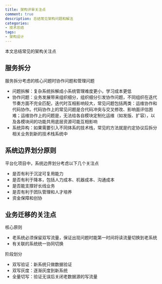 ```yaml
---
title: 架构评审关注点
comment: true
description: 总结常见架构问题和解法
categories:
- 技术总结
tags:
- 架构设计
---
```

本文总结常见的架构关注点

## 服务拆分

服务拆分考虑的核心问题时协作问题和管理问题  
- 问题拆解：复杂系统拆解成小系统管理难度更小，学习成本更低
- 协作问题：业务发展带来组织细分，组织细分引发协作问题，不同组织在迭代节奏方面不完全匹配，迭代时互相影响较大，常见问题包括两类：运维协作和代码协作。代码协作上的常见问题是合代码冲突与交叉修改、影响面评估困难；运维协作上的问题是，无法给各自模块定制化运维（如发版、扩容），以及各模块间的功能共用底层资源可能互相影响
- 系统异构：如果需要引入不同体系的技术栈，常见的方法就是约定协议后拆分相关业务到新的技术栈系统中

## 系统边界划分原则
平台化项目中，系统边界划分考虑以下几个关注点
- 是否有利于沉淀可复用能力
- 是否有利于降本，包括人力成本、机器成本、沟通成本
- 是否能支撑好长线业务
- 是否有利于团队管理和人才培养
- 资金保障和创协

## 业务迁移的关注点
核心原则
- 老系统必须保留双写流量，保证出现问题时能第一时间将读流量切换到老系统
- 有关联的系统统一协同切换

阶段划分
- 双写验证：新系统只做数据验证
- 双写灰度：逐渐灰度到新系统
- 全量切写：验证无误后关闭老数据源的写流量
